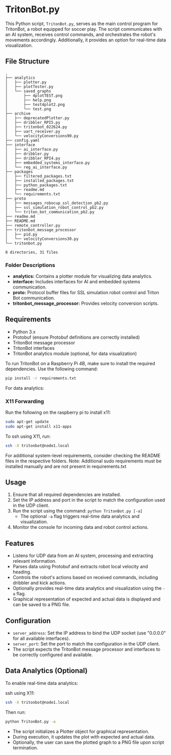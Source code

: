 # TritonBot.py

This Python script, `TritonBot.py`, serves as the main control program for TritonBot, a robot equipped for soccer play. The script communicates with an AI system, receives control commands, and orchestrates the robot's movements accordingly. Additionally, it provides an option for real-time data visualization.

## File Structure
```
.
├── analytics
│   ├── plotter.py
│   ├── plotTester.py
│   └── saved_graphs
│       ├── 4plotTEST.png
│       ├── help.png
│       ├── test4plot2.png
│       └── test.png
├── archive
│   ├── deprecatedPlotter.py
│   ├── dribbler_RPI5.py
│   ├── tritonbot_022624.py
│   ├── uart_receiver.py
│   └── velocityConversions90.py
├── config.yaml
├── interface
│   ├── ai_interface.py
│   ├── dribbler.py
│   ├── dribbler_RPI4.py
│   ├── embedded_systems_interface.py
│   └── reg_ai_interface.py
├── packages
│   ├── filtered_packages.txt
│   ├── installed_packages.txt
│   ├── python_packages.txt
│   ├── readme.md
│   └── requirements.txt
├── proto
│   ├── messages_robocup_ssl_detection_pb2.py
│   ├── ssl_simulation_robot_control_pb2.py
│   └── triton_bot_communication_pb2.py
├── readme.md
├── README.md
├── remote_controller.py
├── tritonbot_message_processor
│   ├── pid.py
│   └── velocityConversions30.py
└── tritonbot.py

8 directories, 31 files
```

### Folder Descriptions

- **analytics:** Contains a plotter module for visualizing data analytics.
- **interface:** Includes interfaces for AI and embedded systems communication.
- **proto:** Protocol buffer files for SSL simulation robot control and Triton Bot communication.
- **tritonbot_message_processor:** Provides velocity conversion scripts.

## Requirements

- Python 3.x
- Protobuf (ensure Protobuf definitions are correctly installed)
- TritonBot message processor
- TritonBot interfaces
- TritonBot analytics module (optional, for data visualization)

To run TritonBot on a Raspberry Pi 4B, make sure to install the required dependencies. Use the following command:

```bash
pip install -r requirements.txt
```

For data analytics:
### **X11 Forwarding**

Run the following on the raspberry pi to install x11:

```bash
sudo apt-get update
sudo apt-get install x11-apps
```

To ssh using X11, run:

```bash
ssh -X tritonbot@node1.local
```

For additional system-level requirements, consider checking the README files in the respective folders.
Note: Additional sudo requirements must be installed manually and are not present in requirements.txt

## Usage

1. Ensure that all required dependencies are installed.
2. Set the IP address and port in the script to match the configuration used in the UDP client.
3. Run the script using the command: `python TritonBot.py [-a]`
   - The optional `-a` flag triggers real-time data analytics and visualization.
4. Monitor the console for incoming data and robot control actions.

## Features

- Listens for UDP data from an AI system, processing and extracting relevant information.
- Parses data using Protobuf and extracts robot local velocity and heading.
- Controls the robot's actions based on received commands, including dribbler and kick actions.
- Optionally provides real-time data analytics and visualization using the `-a` flag.
- Graphical representation of expected and actual data is displayed and can be saved to a PNG file.

## Configuration

- `server_address`: Set the IP address to bind the UDP socket (use "0.0.0.0" for all available interfaces).
- `server_port`: Set the port to match the configuration in the UDP client.
- The script expects the TritonBot message processor and interfaces to be correctly configured and available.

## Data Analytics (Optional)

To enable real-time data analytics:

ssh using X11:

```bash
ssh -X tritonbot@node1.local
```

Then run:

```bash
python TritonBot.py -a
```

- The script initializes a Plotter object for graphical representation.
- During execution, it updates the plot with expected and actual data.
- Optionally, the user can save the plotted graph to a PNG file upon script termination.
